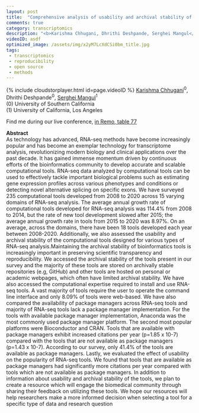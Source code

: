 ```yaml
---
layout: post
title:  "Comprehensive analysis of usability and archival stability of RNA-seq tools "
comments: true
category: transcriptomics
description: "<b>Karishma Chhugani, Dhrithi Deshpande, Serghei Mangul</b><br/>As technology has advanced, RNA-seq methods have b..."
videoID: asdf
optimized_image: /assets/img/x2yM7LcXdCSi0bm_title.jpg
tags:
 - transcriptomics
 - reproducibility
 - open source
 - methods
---
```

{% include cloudstorplayer.html id=page.videoID %}
<u>Karishma Chhugani</u><sup>0</sup>, Dhrithi Deshpande<sup>0</sup>, [Serghei Mangul](http://sergheimangul.com)<sup>1</sup><br/>
\(0\) University of Southern California<br/>
\(1\) University of California, Los Angeles

Find me during our live conference, [in Remo, table 77](https://remo.co)

<b>Abstract</b><br/>
As technology has advanced, RNA-seq methods have become increasingly popular and has become an exemplar technology for transcriptome analysis, revolutionizing modern biology and clinical applications over the past decade. It has gained immense momentum driven by continuous efforts of the bioinformatics community to develop accurate and scalable computational tools. RNA-seq data analyzed by computational tools can be used to effectively tackle important biological problems such as estimating gene expression profiles across various phenotypes and conditions or detecting novel alternative splicing on specific exons. We have surveyed 235 computational tools developed from 2008 to 2020 across 15 varying domains of RNA-seq analysis. The average annual growth rate of computational tools developed for RNA-seq analysis was 114.4% from 2008 to 2014, but the rate of new tool development slowed after 2015; the average annual growth rate in tools from 2015 to 2020 was 8.97%. On an average, across the domains, there have been 18 tools developed each year between 2008-2020. Additionally, we also assessed the usability and archival stability of the computational tools designed for various types of RNA-seq analysis.Maintaining the archival stability of bioinformatics tools is increasingly important in preserving scientific transparency and reproducibility. We accessed the archival stability of the tools present in our survey and the majority of these tools are stored on archivally stable repositories \(e.g, GitHub\) and other tools are hosted on personal or academic webpages, which often have limited archival stability. We have also accessed the computational expertise required to install and use RNA-seq tools.  A vast majority of tools require the user to operate the command line interface and only 8.09% of tools were web-based. We have also compared the availability of package managers across RNA-seq tools and majority of RNA-seq tools lack a package manager implementation. For the tools with available package manager implementation, Anaconda was the most commonly used package manager platform. The second most popular platforms were Bioconductor and CRAN. Tools that are available with package managers exhibit increased citations per year \(p=1.85 x 10-7\) compared with the tools that are not available as package managers \(p=1.43 x 10-7\).  According to our survey, only 41.4% of the tools are available as package managers. Lastly, we evaluated the effect of usability on the popularity of RNA-seq tools. We found that tools that are available as package managers had significantly more citations per year compared with tools which are not available as package managers. In addition to information about usability and archival stability of the tools, we plan to create a resource which will engage the biomedical community through sharing their feedback on utilizing these tools.  We hope our resources will help researchers make a more informed decision when selecting a tool for a specific type of data and research question
